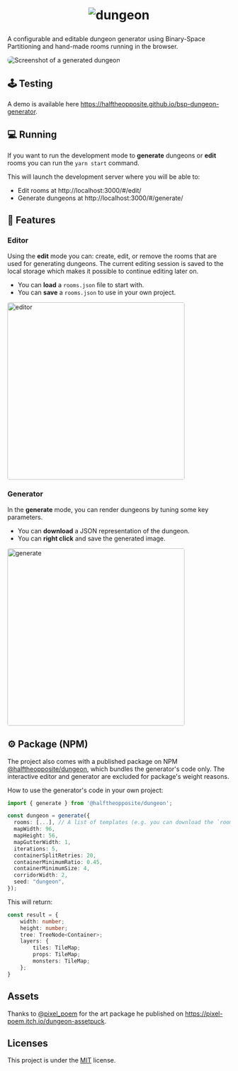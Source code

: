 # <p align="center"><img alt="dungeon" src="images/title.png" /></p>

A configurable and editable dungeon generator using Binary-Space Partitioning and hand-made rooms running in the browser.

<img src="images/dungeon.jpg" alt="Screenshot of a generated dungeon" style="border-radius: 8px;" />

## 🕹️ Testing

A demo is available here https://halftheopposite.github.io/bsp-dungeon-generator.

## 💻 Running

If you want to run the development mode to **generate** dungeons or **edit** rooms you can run the `yarn start` command.

This will launch the development server where you will be able to:

- Edit rooms at http://localhost:3000/#/edit/
- Generate dungeons at http://localhost:3000/#/generate/

## 📕 Features

### Editor

Using the **edit** mode you can: create, edit, or remove the rooms that are used for generating dungeons. The current editing session is saved to the local storage which makes it possible to continue editing later on.

- You can **load** a `rooms.json` file to start with.
- You can **save** a `rooms.json` to use in your own project.

<img src="images/edit.jpg" alt="editor" style="border-radius: 4px;" width="400"/>

### Generator

In the **generate** mode, you can render dungeons by tuning some key parameters.

- You can **download** a JSON representation of the dungeon.
- You can **right click** and save the generated image.

<img src="images/generate.jpg" alt="generate" style="border-radius: 4px;" width="400"/>

## ⚙️ Package (NPM)

The project also comes with a published package on NPM [@halftheopposite/dungeon](https://www.npmjs.com/package/@halftheopposite/dungeon), which bundles the generator's code only. The interactive editor and generator are excluded for package's weight reasons.

How to use the generator's code in your own project:

```typescript
import { generate } from '@halftheopposite/dungeon';

const dungeon = generate({
  rooms: [...], // A list of templates (e.g. you can download the `rooms.json` from the online editor)
  mapWidth: 96,
  mapHeight: 56,
  mapGutterWidth: 1,
  iterations: 5,
  containerSplitRetries: 20,
  containerMinimumRatio: 0.45,
  containerMinimumSize: 4,
  corridorWidth: 2,
  seed: "dungeon",
});
```

This will return:

```typescript
const result = {
    width: number;
    height: number;
    tree: TreeNode<Container>;
    layers: {
        tiles: TileMap;
        props: TileMap;
        monsters: TileMap;
    };
}
```

## Assets

Thanks to [@pixel_poem](https://twitter.com/pixel_poem) for the art package he published on https://pixel-poem.itch.io/dungeon-assetpuck.

## Licenses

This project is under the [MIT](https://github.com/halftheopposite/dungeon/blob/main/LICENSE) license.
